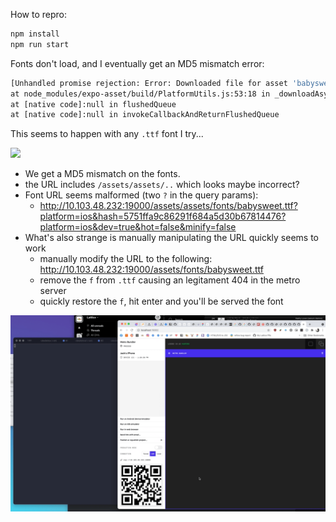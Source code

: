 How to repro:

```sh
npm install
npm run start
```

Fonts don't load, and I eventually get an MD5 mismatch error:

```sh
[Unhandled promise rejection: Error: Downloaded file for asset 'babysweet.ttf' Located at http://192.168.1.55:19000/assets/assets/fonts/babysweet.ttf?platform=ios&hash=7c9263d3cffcda46ff7a4d9c00472c07?platform=ios&dev=true&hot=false&minify=false failed MD5 integrity check]
at node_modules/expo-asset/build/PlatformUtils.js:53:18 in _downloadAsyncManagedEnv
at [native code]:null in flushedQueue
at [native code]:null in invokeCallbackAndReturnFlushedQueue
```

This seems to happen with any `.ttf` font I try...

<img src="https://github.com/hanford/expo-font-bug/blob/main/iphone.gif" width="320" />

- We get a MD5 mismatch on the fonts.
- the URL includes `/assets/assets/..` which looks maybe incorrect?
- Font URL seems malformed (two `?` in the query params):
  - http://10.103.48.232:19000/assets/assets/fonts/babysweet.ttf?platform=ios&hash=5751ffa9c86291f684a5d30b67814476?platform=ios&dev=true&hot=false&minify=false
- What's also strange is manually manipulating the URL quickly seems to work
  - manually modify the URL to the following: http://10.103.48.232:19000/assets/fonts/babysweet.ttf
  - remove the `f` from `.ttf` causing an legitament 404 in the metro server
  - quickly restore the `f`, hit enter and you'll be served the font

![preview](https://github.com/hanford/expo-font-bug/blob/main/weird.gif)
